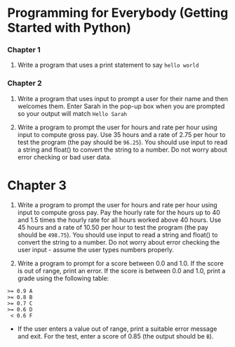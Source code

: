 # Programming for Everybody (Getting Started with Python)

### Chapter 1

1. Write a program that uses a print statement to say `hello world`

### Chapter 2

1. Write a program that uses input to prompt a user for their name and then welcomes them. Enter Sarah in the pop-up box when you are prompted so your output will match `Hello Sarah`

2. Write a program to prompt the user for hours and rate per hour using input to compute gross pay. Use 35 hours and a rate of 2.75 per hour to test the program (the pay should be `96.25`). You should use input to read a string and float() to convert the string to a number. Do not worry about error checking or bad user data.

# Chapter 3 

1. Write a program to prompt the user for hours and rate per hour using input to compute gross pay. Pay the hourly rate for the hours up to 40 and 1.5 times the hourly rate for all hours worked above 40 hours. Use 45 hours and a rate of 10.50 per hour to test the program (the pay should be `498.75`). You should use input to read a string and float() to convert the string to a number. Do not worry about error checking the user input - assume the user types numbers properly. 

2. Write a program to prompt for a score between 0.0 and 1.0. If the score is out of range, print an error. If the score is between 0.0 and 1.0, print a grade using the following table:

``` 
>= 0.9 A
>= 0.8 B
>= 0.7 C
>= 0.6 D
 < 0.6 F
```

- If the user enters a value out of range, print a suitable error message and exit. For the test, enter a score of 0.85 (the output should be `B`). 
